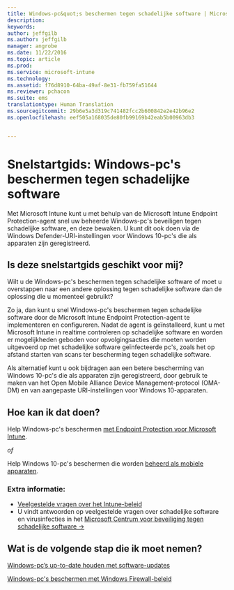 ```yaml
---
title: Windows-pc&quot;s beschermen tegen schadelijke software | Microsoft Intune
description: 
keywords: 
author: jeffgilb
ms.author: jeffgilb
manager: angrobe
ms.date: 11/22/2016
ms.topic: article
ms.prod: 
ms.service: microsoft-intune
ms.technology: 
ms.assetid: f76d8910-64ba-49af-8e31-fb759fa51644
ms.reviewer: pchacon
ms.suite: ems
translationtype: Human Translation
ms.sourcegitcommit: 29b6e5a3d319c741482fcc2b600842e2e42b96e2
ms.openlocfilehash: eef505a168035de80fb99169b42eab5b00963db3


---
```


# <a name="quick-start-guide-protect-windows-pcs-against-malware-threats"></a>Snelstartgids: Windows-pc's beschermen tegen schadelijke software
Met Microsoft Intune kunt u met behulp van de Microsoft Intune Endpoint Protection-agent snel uw beheerde Windows-pc's beveiligen tegen schadelijke software, en deze bewaken. U kunt dit ook doen via de Windows Defender-URI-instellingen voor Windows 10-pc's die als apparaten zijn geregistreerd.

## <a name="is-this-quick-start-guide-right-for-me"></a>Is deze snelstartgids geschikt voor mij?
Wilt u de Windows-pc's beschermen tegen schadelijke software of moet u overstappen naar een andere oplossing tegen schadelijke software dan de oplossing die u momenteel gebruikt?

Zo ja, dan kunt u snel Windows-pc's beschermen tegen schadelijke software door de Microsoft Intune Endpoint Protection-agent te implementeren en configureren. Nadat de agent is geïnstalleerd, kunt u met Microsoft Intune in realtime controleren op schadelijke software en worden er mogelijkheden geboden voor opvolgingsacties die moeten worden uitgevoerd op met schadelijke software geïnfecteerde pc's, zoals het op afstand starten van scans ter bescherming tegen schadelijke software.

Als alternatief kunt u ook bijdragen aan een betere bescherming van Windows 10-pc's die als apparaten zijn geregistreerd, door gebruik te maken van het Open Mobile Alliance Device Management-protocol (OMA-DM) en van aangepaste URI-instellingen voor Windows 10-apparaten.

## <a name="how-do-i-do-it"></a>Hoe kan ik dat doen?
Help Windows-pc's beschermen [met Endpoint Protection voor Microsoft Intune](/intune/deploy-use/help-secure-windows-pcs-with-endpoint-protection-for-microsoft-intune).

*of*

Help Windows 10-pc's beschermen die worden [beheerd als mobiele apparaten](/intune/deploy-use/windows-10-policy-settings-in-microsoft-intune).


### <a name="additional-information"></a>Extra informatie:
- [Veelgestelde vragen over het Intune-beleid](/intune/deploy-use/manage-settings-and-features-on-your-devices-with-microsoft-intune-policies#frequently-asked-questions-about-intune-policies)
- U vindt antwoorden op veelgestelde vragen over schadelijke software en virusinfecties in het <a href="https://www.microsoft.com/security/portal/mmpc/" target="_blank"> Microsoft Centrum voor beveiliging tegen schadelijke software &rarr;</a>


## <a name="what-should-i-do-next"></a>Wat is de volgende stap die ik moet nemen?
[Windows-pc’s up-to-date houden met software-updates](/intune/deploy-use/keep-windows-pcs-up-to-date-with-software-updates-in-microsoft-intune)

[Windows-pc's beschermen met Windows Firewall-beleid](/intune/deploy-use/help-protect-windows-pcs-using-windows-firewall-policies-in-microsoft-intune)



<!--HONumber=Nov16_HO4-->


